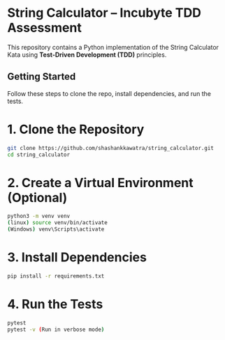 # String Calculator – Incubyte TDD Assessment

This repository contains a Python implementation of the String Calculator Kata using **Test-Driven Development (TDD)** principles.

## Getting Started

Follow these steps to clone the repo, install dependencies, and run the tests.


# 1. Clone the Repository
```bash
git clone https://github.com/shashankkawatra/string_calculator.git
cd string_calculator
```

# 2. Create a Virtual Environment (Optional)
```bash
python3 -m venv venv
(linux) source venv/bin/activate
(Windows) venv\Scripts\activate
```

# 3. Install Dependencies
```bash
pip install -r requirements.txt
```

# 4. Run the Tests
```bash
pytest
pytest -v (Run in verbose mode)
```